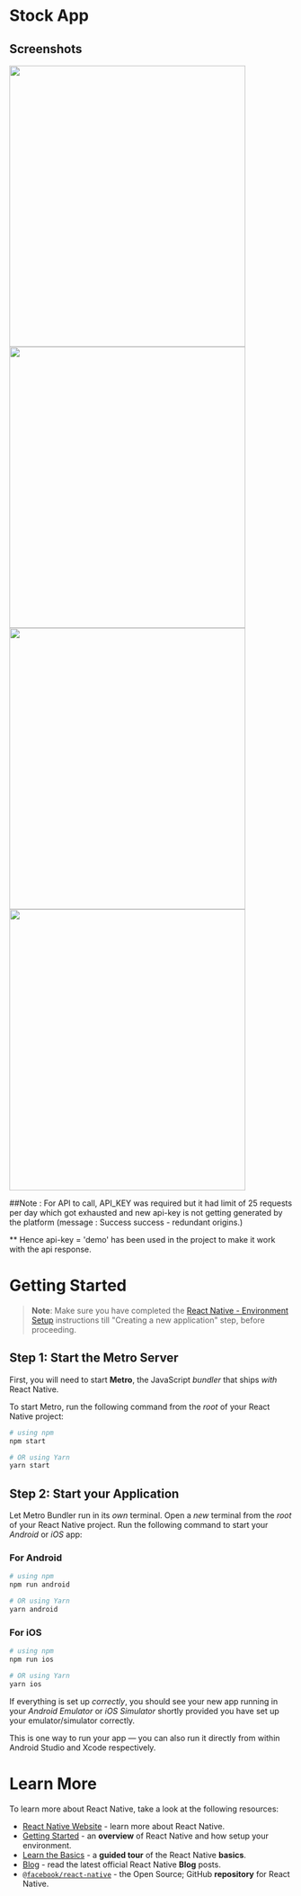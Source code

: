 # Stock App

## Screenshots
<img src= 'https://github.com/user-attachments/assets/0710890e-f119-4d1a-888a-46499cb1fe6c' width='420' height='500'/>
<img src= 'https://github.com/user-attachments/assets/ea92e168-0884-4b9a-8fbd-ff69a0e2e324' width='420' height='500'/>
<img src= 'https://github.com/user-attachments/assets/4fabd90b-6ae6-4a5b-a038-75358837a011' width='420' height='500'/>
<img src= 'https://github.com/user-attachments/assets/8d4651d4-49b4-436d-b144-24fd3fe681ed' width='420' height='500'/>


##Note : For API to call, API_KEY was required but it had limit of 25 requests per day which got exhausted and new api-key is not getting generated by the platform (message : Success success - redundant origins.)

** Hence api-key = 'demo' has been used in the project to make it work with the api response.

# Getting Started

>**Note**: Make sure you have completed the [React Native - Environment Setup](https://reactnative.dev/docs/environment-setup) instructions till "Creating a new application" step, before proceeding.

## Step 1: Start the Metro Server

First, you will need to start **Metro**, the JavaScript _bundler_ that ships _with_ React Native.

To start Metro, run the following command from the _root_ of your React Native project:

```bash
# using npm
npm start

# OR using Yarn
yarn start
```

## Step 2: Start your Application

Let Metro Bundler run in its _own_ terminal. Open a _new_ terminal from the _root_ of your React Native project. Run the following command to start your _Android_ or _iOS_ app:

### For Android

```bash
# using npm
npm run android

# OR using Yarn
yarn android
```

### For iOS

```bash
# using npm
npm run ios

# OR using Yarn
yarn ios
```

If everything is set up _correctly_, you should see your new app running in your _Android Emulator_ or _iOS Simulator_ shortly provided you have set up your emulator/simulator correctly.

This is one way to run your app — you can also run it directly from within Android Studio and Xcode respectively.

# Learn More

To learn more about React Native, take a look at the following resources:

- [React Native Website](https://reactnative.dev) - learn more about React Native.
- [Getting Started](https://reactnative.dev/docs/environment-setup) - an **overview** of React Native and how setup your environment.
- [Learn the Basics](https://reactnative.dev/docs/getting-started) - a **guided tour** of the React Native **basics**.
- [Blog](https://reactnative.dev/blog) - read the latest official React Native **Blog** posts.
- [`@facebook/react-native`](https://github.com/facebook/react-native) - the Open Source; GitHub **repository** for React Native.

